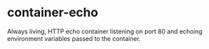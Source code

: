 # container-echo
Always living, HTTP echo container listening on port 80 and echoing environment variables passed to the container.
